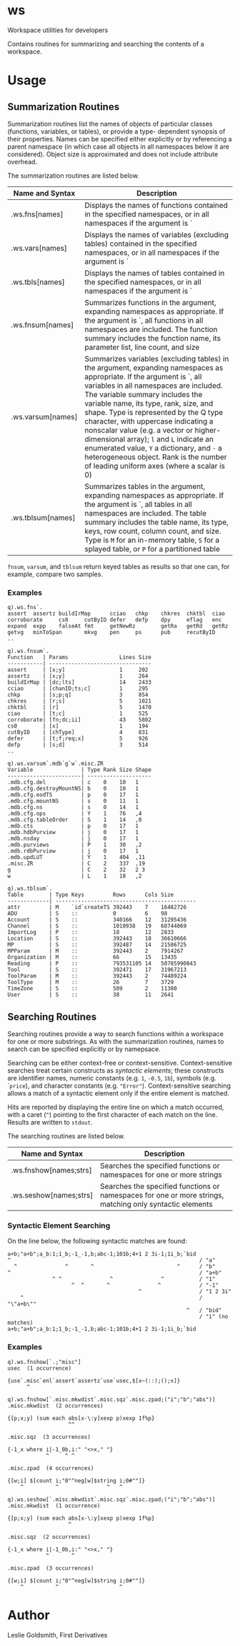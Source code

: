 # ws

Workspace utilities for developers

Contains routines for summarizing and searching the contents of
a workspace.

# Usage

## Summarization Routines

Summarization routines list the names of objects of particular
classes (functions, variables, or tables), or provide a type-
dependent synopsis of their properties.  Names can be specified
either explicitly or by referencing a parent namespace (in
which case all objects in all namespaces below it are
considered).  Object size is approximated and does not include
attribute overhead.

The summarization routines are listed below.

| Name and Syntax | Description |
| -------- | ----------- |
| .ws.fns[names] | Displays the names of functions contained in the specified namespaces, or in all namespaces if the argument is \` |
| .ws.vars[names] | Displays the names of variables (excluding tables) contained in the specified namespaces, or in all namespaces if the argument is \` |
| .ws.tbls[names] | Displays the names of tables contained in the specified namespaces, or in all namespaces if the argument is \` |
.ws.fnsum[names] | Summarizes functions in the argument, expanding namespaces as appropriate. If the argument is \`, all functions in all namespaces are included.  The function summary includes the function name, its parameter list, line count, and size |
| .ws.varsum[names] | Summarizes variables (excluding tables) in the argument, expanding namespaces as appropriate. If the argument is \`, all variables in all namespaces are included.  The variable summary includes the variable name, its type, rank, size, and shape.  Type is represented by the Q type character, with uppercase indicating a nonscalar value (e.g. a vector or higher-dimensional array); `l` and `L` indicate an enumerated value, `Y` a dictionary, and `-` a heterogeneous object.  Rank is the number of leading uniform axes (where a scalar is 0) |
| .ws.tblsum[names] | Summarizes tables in the argument, expanding namespaces as appropriate. If the argument is \`, all tables in all namespaces are included.  The table summary includes the table name, its type, keys, row count, column count, and size. Type is `M` for an in-memory table, `S` for a splayed table, or `P` for a partitioned table  |

`fnsum`, `varsum`, and `tblsum` return keyed tables as results so that one can, for example, compare two samples.

### Examples

```
q).ws.fns`.
assert  assertz buildIrMap      cciao   chkp    chkres  chktbl  ciao
corroborate     cs0     cutByID defer   defp    dpy     eflag   enc
expand  expp    falseAt fmt     getNewRz        getRa   getRd   getRz
getvg   minToSpan       mkvg    pen     ps      pub     recutByID
..
```

```
q).ws.fnsum`.
Function   | Params                Lines Size
-----------| --------------------------------
assert     | [x;y]                 1     202
assertz    | [x;y]                 1     264
buildIrMap | [dc;lts]              14    2433
cciao      | [chanID;ts;c]         1     295
chkp       | [s;p;q]               3     854
chkres     | [r;s]                 5     1021
chktbl     | [r]                   5     1470
ciao       | [t;c]                 1     525
corroborate| [fn;dc;ii]            43    5802
cs0        | [x]                   1     194
cutByID    | [chType]              4     831
defer      | [t;f;req;x]           5     926
defp       | [s;d]                 3     514
..
```

```
q).ws.varsum`.mdb`g`w`.misc.ZR
Variable               | Type Rank Size Shape
-----------------------| --------------------
.mdb.cfg.del           | c    0    10   1
.mdb.cfg.destroyMountNS| b    0    10   1
.mdb.cfg.eodTS         | p    0    17   1
.mdb.cfg.mountNS       | s    0    11   1
.mdb.cfg.ns            | s    0    14   1
.mdb.cfg.ops           | Y    1    76   ,4
.mdb.cfg.tableOrder    | S    1    14   ,0
.mdb.cts               | p    0    17   1
.mdb.hdbPurview        | j    0    17   1
.mdb.nsday             | j    0    17   1
.mdb.purviews          | P    1    30   ,2
.mdb.rdbPurview        | j    0    17   1
.mdb.updLUT            | Y    1    404  ,11
.misc.ZR               | C    2    337  ,19
g                      | C    2    32   2 3
w                      | L    1    18   ,2
```

```
q).ws.tblsum`.
Table        | Type Keys         Rows      Cols Size
-------------| --------------------------------------------
attr         | M    `id`createTS 392443    7    16482726
ADU          | S    ::           0         6    98
Account      | S    ::           340166    12   31295436
Channel      | S    ::           1010938   19   68744069
ImportLog    | P    ::           18        12   2833
Location     | S    ::           392443    18   36610666
MP           | S    ::           392487    14   21586725
MPParam      | M    ::           392443    2    7914267
Organization | M    ::           66        15   13435
Reading      | P    ::           793531105 14   50785990843
Tool         | S    ::           392471    17   31967213
ToolParam    | M    ::           392443    2    74489224
ToolType     | M    ::           26        7    3729
TimeZone     | S    ::           589       2    11380
User         | S    ::           38        11   2641
```

## Searching Routines

Searching routines provide a way to search functions within a workspace for one
or more substrings.  As with the summarization routines, names
to search can be specified explicitly or by namepsace.

Searching can be either context-free or context-sensitive.
Context-sensitive searches treat certain constructs as
*syntactic elements*; these constructs are identifier names,
numeric constants (e.g. `1`, `-0.5`, `1b`), symbols (e.g. \``price`),
and character constants (e.g. `"Error"`).  Context-sensitive
searching allows a match of a syntactic element only if the
entire element is matched.

Hits are reported by displaying the entire line on which a
match occurred, with a caret (`^`) pointing to the first
character of each match on the line.  Results are written to
`stdout`.

The searching routines are listed below.

| Name and Syntax | Description |
| -------- | ----------- |
| .ws.fnshow[names;strs] | Searches the specified functions or namespaces for one or more strings |
| .ws.seshow[names;strs] | Searches the specified functions or namespaces for one or more strings, matching only syntactic elements |

### Syntactic Element Searching

On the line below, the following syntactic matches are found:

```
a+b;"a+b";a_b:1;1_b;-1_-1,b;abc-1;101b;4+1 2 3i-1;1i_b;`bid
^                                                           / "a"
  ^               ^       ^                          ^      / "b"
^                                                           / "a+b"
              ^ ^               ^               ^           / "1"
                    ^  ^       ^               ^            / "-1"
                                         ^                  / "1 2 3i"
    ^                                                       / "\"a+b\""
                                                        ^   / "bid"
                                                            / "i" (no matches)
a+b;"a+b";a_b:1;1_b;-1_-1,b;abc-1;101b;4+1 2 3i-1;1i_b;`bid
```

### Examples

```
q).ws.fnshow[`.;"misc"]
usec  (1 occurrence)

{use`.misc`enl`assert`assertz`use`usec,$[x~(::);();x]}
      ^
```

```
q).ws.fnshow[`.misc.mkwdist`.misc.sqz`.misc.zpad;("i";"b";"abs")]
.misc.mkwdist  (2 occurrences)

{[p;x;y] (sum each abs[x-\:y]xexp p)xexp 1f%p}
                   ^^

.misc.sqz  (3 occurrences)

{-1_x where i|-1_0b,i:" "<>x," "}
            ^     ^ ^

.misc.zpad  (4 occurrences)

{[w;i] $[count i;"0"^neg[w]$string i;0#""]}
    ^          ^               ^   ^
```

```
q).ws.seshow[`.misc.mkwdist`.misc.sqz`.misc.zpad;("i";"b";"abs")]
.misc.mkwdist  (1 occurrence)

{[p;x;y] (sum each abs[x-\:y]xexp p)xexp 1f%p}
                   ^

.misc.sqz  (2 occurrences)

{-1_x where i|-1_0b,i:" "<>x," "}
            ^       ^

.misc.zpad  (3 occurrences)

{[w;i] $[count i;"0"^neg[w]$string i;0#""]}
    ^          ^                   ^
```

# Author

Leslie Goldsmith, First Derivatives
